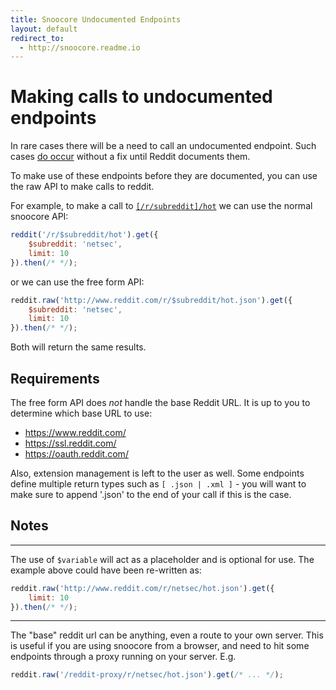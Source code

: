 ```yaml
---
title: Snoocore Undocumented Endpoints
layout: default
redirect_to:
  - http://snoocore.readme.io
---
```


# Making calls to undocumented endpoints

In rare cases there will be a need to call an undocumented endpoint. Such cases [do occur](https://github.com/trevorsenior/snoocore/issues/29) without a fix until Reddit documents them.

To make use of these endpoints before they are documented, you can use the raw API to make calls to reddit.

For example, to make a call to [`[/r/subreddit]/hot`](http://www.reddit.com/dev/api#GET_hot) we can use the normal snoocore API:

```javascript
reddit('/r/$subreddit/hot').get({
	$subreddit: 'netsec',
	limit: 10
}).then(/* */);
```

or we can use the free form API:

```javascript
reddit.raw('http://www.reddit.com/r/$subreddit/hot.json').get({
	$subreddit: 'netsec',
	limit: 10
}).then(/* */);
```

Both will return the same results.

## Requirements

The free form API does *not* handle the base Reddit URL. It is up to you to determine which base URL to use:

 - https://www.reddit.com/
 - https://ssl.reddit.com/
 - https://oauth.reddit.com/

Also, extension management is left to the user as well. Some endpoints define multiple return types such as `[ .json | .xml ]` - you will want to make sure to append '.json' to the end of your call if this is the case.

## Notes

- - -

The use of `$variable` will act as a placeholder and is optional for use. The example above could have been re-written as:

```javascript
reddit.raw('http://www.reddit.com/r/netsec/hot.json').get({
	limit: 10
}).then(/* */);
```

- - -

The "base" reddit url can be anything, even a route to your own server. This is useful if you are using snoocore from a browser, and need to hit some endpoints through a proxy running on your server. E.g.

```javascript
reddit.raw('/reddit-proxy/r/netsec/hot.json').get(/* ... */);
```

